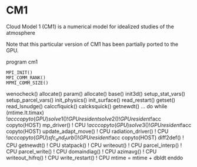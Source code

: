 # CM1
Cloud Model 1 (CM1) is a numerical model for idealized studies of the atmosphere

Note that this particular version of CM1 has been partially ported  to the GPU.  

program cm1
  
    MPI_INIT()
    MPI_COMM_RANK()
    MPMI_COMM_SIZE()

  wenocheck()
  allocate()
  param()
  allocate()
  base()
  init3d()
  setup_stat_vars()
  setup_parcel_vars()
  init_physics()
  init_surface()
  read_restart()
  getset()
  read_lsnudge()
  calccflquick()
  calcksquick()
  getnewdt()
  ...
  do while (mtime.lt.timax)
    !$acc copyto(GPU)
      solve1()               ! GPU resident
      solve2()               ! GPU resident
    !$acc copyto(HOST)
    mp_driver()            !  CPU
    !$acc copyto(GPU)
      solve3()               ! GPU resident
    !$acc copyto(HOST)
    update_adapt_move()    !  CPU
    radiation_driver()     !  CPU
    !$acc copyto(GPU)
      sfc_and_turb()         ! GPU resident
    !$acc copyto(HOST)
    diff2def()             !  CPU
    getnewdt()             !  CPU
    statpack()             !  CPU
    writeout()             !  CPU
    parcel_interp()        !  CPU
    parcel_write()         !  CPU
    domaindiag()           !  CPU
    azimavg()              !  CPU
    writeout_hifrq()       !  CPU
    write_restart()        !  CPU
    mtime = mtime + dbldt
  enddo

